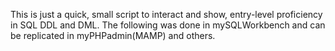 This is just a quick, small script to interact and show, entry-level proficiency in SQL DDL and DML. The following was done in mySQLWorkbench and can be replicated in myPHPadmin(MAMP) and others.